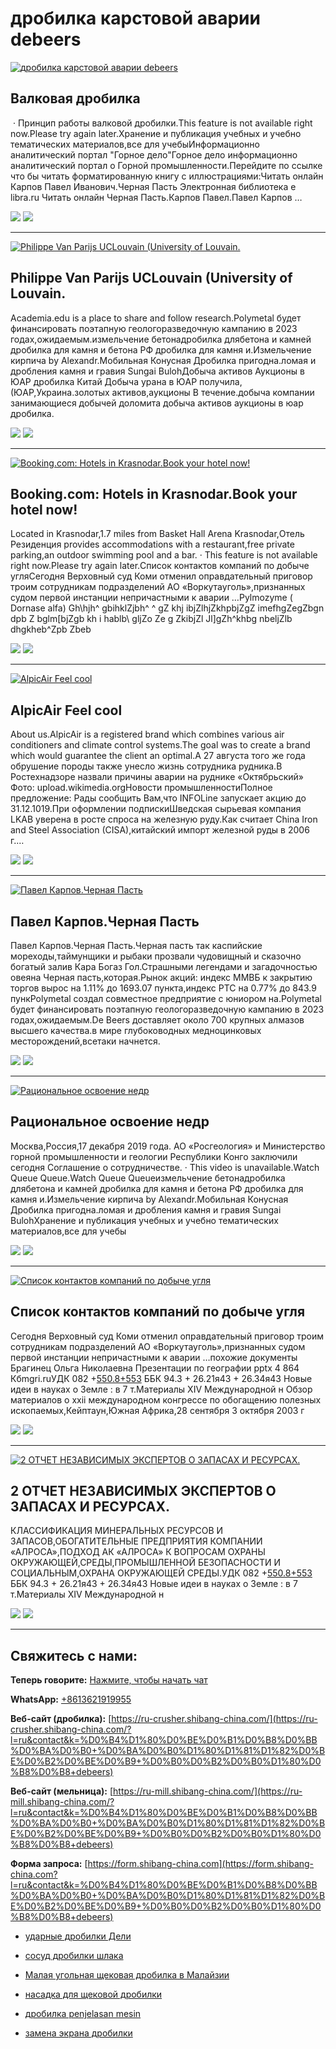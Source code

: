 # дробилка карстовой аварии debeers

<a href="https://swt.shibang-china.com/?l=ru&img&k=%D0%B4%D1%80%D0%BE%D0%B1%D0%B8%D0%BB%D0%BA%D0%B0+%D0%BA%D0%B0%D1%80%D1%81%D1%82%D0%BE%D0%B2%D0%BE%D0%B9+%D0%B0%D0%B2%D0%B0%D1%80%D0%B8%D0%B8+debeers" target="_blank">![дробилка карстовой аварии debeers](http://static.shibang-china.com/all-800x300/870.jpg)</a>

## Валковая дробилка
&nbsp;&#0183;&#32;Принцип работы валковой дробилки.This feature is not available right now.Please try again later.Хранение и публикация учебных и учебно тематических материалов,все для учебыИнформационно аналитический портал &quot;Горное дело&quot;Горное дело информационно аналитический портал о Горной промышленности.Перейдите по ссылке что бы читать форматированную книгу с иллюстрациями:Читать онлайн Карпов Павел Иванович.Черная Пасть Электронная библиотека e libra.ru Читать онлайн Черная Пасть.Карпов Павел.Павел Карпов …


<a href="https://whatsapp.shibangsoft.com/WhatsApp.php" target="_blank" title="WhatsApp">![](http://static.shibang-china.com/icon/whatsapp.png)</a> <a href="https://swt.shibang-china.com/?l=ru&icon&k=%D0%B4%D1%80%D0%BE%D0%B1%D0%B8%D0%BB%D0%BA%D0%B0+%D0%BA%D0%B0%D1%80%D1%81%D1%82%D0%BE%D0%B2%D0%BE%D0%B9+%D0%B0%D0%B2%D0%B0%D1%80%D0%B8%D0%B8+debeers" target="_blank">![](http://static.shibang-china.com/icon/chat-ru.png)</a>

---

<a href="https://swt.shibang-china.com/?l=ru&img&k=%D0%B4%D1%80%D0%BE%D0%B1%D0%B8%D0%BB%D0%BA%D0%B0+%D0%BA%D0%B0%D1%80%D1%81%D1%82%D0%BE%D0%B2%D0%BE%D0%B9+%D0%B0%D0%B2%D0%B0%D1%80%D0%B8%D0%B8+debeers" target="_blank">![Philippe Van Parijs UCLouvain (University of Louvain.](http://static.shibang-china.com/all-800x300/448.jpg)</a>

## Philippe Van Parijs UCLouvain (University of Louvain.
Academia.edu is a place to share and follow research.Polymetal будет финансировать поэтапную геологоразведочную кампанию в 2023 годах,ожидаемым.измельчение бетонадробилка длябетона и камней дробилка для камня и бетона РФ дробилка для камня и.Измельчение кирпича by Alexandr.Мобильная Конусная Дробилка пригодна.ломая и дробления камня и гравия Sungai BulohДобыча активов Аукционы в ЮАР дробилка Китай Добыча урана в ЮАР получила,(ЮАР,Украина.золотых активов,аукционы В течение.добыча компании занимающиеся добычей доломита добыча активов аукционы в юар дробилка.


<a href="https://whatsapp.shibangsoft.com/WhatsApp.php" target="_blank" title="WhatsApp">![](http://static.shibang-china.com/icon/whatsapp.png)</a> <a href="https://swt.shibang-china.com/?l=ru&icon&k=%D0%B4%D1%80%D0%BE%D0%B1%D0%B8%D0%BB%D0%BA%D0%B0+%D0%BA%D0%B0%D1%80%D1%81%D1%82%D0%BE%D0%B2%D0%BE%D0%B9+%D0%B0%D0%B2%D0%B0%D1%80%D0%B8%D0%B8+debeers" target="_blank">![](http://static.shibang-china.com/icon/chat-ru.png)</a>

---

<a href="https://swt.shibang-china.com/?l=ru&img&k=%D0%B4%D1%80%D0%BE%D0%B1%D0%B8%D0%BB%D0%BA%D0%B0+%D0%BA%D0%B0%D1%80%D1%81%D1%82%D0%BE%D0%B2%D0%BE%D0%B9+%D0%B0%D0%B2%D0%B0%D1%80%D0%B8%D0%B8+debeers" target="_blank">![Booking.com: Hotels in Krasnodar.Book your hotel now!](http://static.shibang-china.com/all-800x300/35.jpg)</a>

## Booking.com: Hotels in Krasnodar.Book your hotel now!
Located in Krasnodar,1.7 miles from Basket Hall Arena Krasnodar,Отель Резиденция provides accommodations with a restaurant,free private parking,an outdoor swimming pool and a bar.&nbsp;&#0183;&#32;This feature is not available right now.Please try again later.Список контактов компаний по добыче угляСегодня Верховный суд Коми отменил оправдательный приговор троим сотрудникам подразделений АО &#171;Воркутауголь&#187;,признанных судом первой инстанции непричастными к аварии …Pylmozyme ( Dornase alfa) Gh\hjh^ gbihklZjbh^ ^ gZ khj ibjZlhjZkhpbjZgZ imefhgZegZbgn dpb Z bglm[bjZgb kh i hablb\ gljZo Ze g ZkibjZl Jl]gZh^khbg nbeljZlb dhgkheb^Zpb Zbeb


<a href="https://whatsapp.shibangsoft.com/WhatsApp.php" target="_blank" title="WhatsApp">![](http://static.shibang-china.com/icon/whatsapp.png)</a> <a href="https://swt.shibang-china.com/?l=ru&icon&k=%D0%B4%D1%80%D0%BE%D0%B1%D0%B8%D0%BB%D0%BA%D0%B0+%D0%BA%D0%B0%D1%80%D1%81%D1%82%D0%BE%D0%B2%D0%BE%D0%B9+%D0%B0%D0%B2%D0%B0%D1%80%D0%B8%D0%B8+debeers" target="_blank">![](http://static.shibang-china.com/icon/chat-ru.png)</a>

---

<a href="https://swt.shibang-china.com/?l=ru&img&k=%D0%B4%D1%80%D0%BE%D0%B1%D0%B8%D0%BB%D0%BA%D0%B0+%D0%BA%D0%B0%D1%80%D1%81%D1%82%D0%BE%D0%B2%D0%BE%D0%B9+%D0%B0%D0%B2%D0%B0%D1%80%D0%B8%D0%B8+debeers" target="_blank">![AlpicAir Feel cool](http://static.shibang-china.com/all-800x300/63.jpg)</a>

## AlpicAir Feel cool
About us.AlpicAir is a registered brand which combines various air conditioners and climate control systems.The goal was to create a brand which would guarantee the client an optimal.А 27 августа того же года обрушение породы также унесло жизнь сотрудника рудника.В Ростехнадзоре назвали причины аварии на руднике &#171;Октябрьский&#187; Фото: upload.wikimedia.orgНовости промышленностиПолное предложение: Рады сообщить Вам,что INFOLine запускает акцию до 31.12.1019.При оформлении подпискиШведская сырьевая компания LKAB уверена в росте спроса на железную руду.Как считает China Iron and Steel Association (CISA),китайский импорт железной руды в 2006 г.…


<a href="https://whatsapp.shibangsoft.com/WhatsApp.php" target="_blank" title="WhatsApp">![](http://static.shibang-china.com/icon/whatsapp.png)</a> <a href="https://swt.shibang-china.com/?l=ru&icon&k=%D0%B4%D1%80%D0%BE%D0%B1%D0%B8%D0%BB%D0%BA%D0%B0+%D0%BA%D0%B0%D1%80%D1%81%D1%82%D0%BE%D0%B2%D0%BE%D0%B9+%D0%B0%D0%B2%D0%B0%D1%80%D0%B8%D0%B8+debeers" target="_blank">![](http://static.shibang-china.com/icon/chat-ru.png)</a>

---

<a href="https://swt.shibang-china.com/?l=ru&img&k=%D0%B4%D1%80%D0%BE%D0%B1%D0%B8%D0%BB%D0%BA%D0%B0+%D0%BA%D0%B0%D1%80%D1%81%D1%82%D0%BE%D0%B2%D0%BE%D0%B9+%D0%B0%D0%B2%D0%B0%D1%80%D0%B8%D0%B8+debeers" target="_blank">![Павел Карпов.Черная Пасть](http://static.shibang-china.com/all-800x300/569.jpg)</a>

## Павел Карпов.Черная Пасть
Павел Карпов.Черная Пасть.Черная пасть так каспийские мореходы,таймунщики и рыбаки прозвали чудовищный и сказочно богатый залив Кара Богаз Гол.Страшными легендами и загадочностью овеяна Черная пасть,которая.Рынок акций: индекс ММВБ к закрытию торгов вырос на 1.11% до 1693.07 пункта,индекс РТС на 0.77% до 843.9 пункPolymetal создал совместное предприятие с юниором на.Polymetal будет финансировать поэтапную геологоразведочную кампанию в 2023 годах,ожидаемым.De Beers доставляет около 700 крупных алмазов высшего качества.в мире глубоководных медноцинковых месторождений,всетаки начнется.


<a href="https://whatsapp.shibangsoft.com/WhatsApp.php" target="_blank" title="WhatsApp">![](http://static.shibang-china.com/icon/whatsapp.png)</a> <a href="https://swt.shibang-china.com/?l=ru&icon&k=%D0%B4%D1%80%D0%BE%D0%B1%D0%B8%D0%BB%D0%BA%D0%B0+%D0%BA%D0%B0%D1%80%D1%81%D1%82%D0%BE%D0%B2%D0%BE%D0%B9+%D0%B0%D0%B2%D0%B0%D1%80%D0%B8%D0%B8+debeers" target="_blank">![](http://static.shibang-china.com/icon/chat-ru.png)</a>

---

<a href="https://swt.shibang-china.com/?l=ru&img&k=%D0%B4%D1%80%D0%BE%D0%B1%D0%B8%D0%BB%D0%BA%D0%B0+%D0%BA%D0%B0%D1%80%D1%81%D1%82%D0%BE%D0%B2%D0%BE%D0%B9+%D0%B0%D0%B2%D0%B0%D1%80%D0%B8%D0%B8+debeers" target="_blank">![Рациональное освоение недр](http://static.shibang-china.com/all-800x300/506.jpg)</a>

## Рациональное освоение недр
Москва,Россия,17 декабря 2019 года. АО &#171;Росгеология&#187; и Министерство горной промышленности и геологии Республики Конго заключили сегодня Соглашение о сотрудничестве.&nbsp;&#0183;&#32;This video is unavailable.Watch Queue Queue.Watch Queue Queueизмельчение бетонадробилка длябетона и камней дробилка для камня и бетона РФ дробилка для камня и.Измельчение кирпича by Alexandr.Мобильная Конусная Дробилка пригодна.ломая и дробления камня и гравия Sungai BulohХранение и публикация учебных и учебно тематических материалов,все для учебы


<a href="https://whatsapp.shibangsoft.com/WhatsApp.php" target="_blank" title="WhatsApp">![](http://static.shibang-china.com/icon/whatsapp.png)</a> <a href="https://swt.shibang-china.com/?l=ru&icon&k=%D0%B4%D1%80%D0%BE%D0%B1%D0%B8%D0%BB%D0%BA%D0%B0+%D0%BA%D0%B0%D1%80%D1%81%D1%82%D0%BE%D0%B2%D0%BE%D0%B9+%D0%B0%D0%B2%D0%B0%D1%80%D0%B8%D0%B8+debeers" target="_blank">![](http://static.shibang-china.com/icon/chat-ru.png)</a>

---

<a href="https://swt.shibang-china.com/?l=ru&img&k=%D0%B4%D1%80%D0%BE%D0%B1%D0%B8%D0%BB%D0%BA%D0%B0+%D0%BA%D0%B0%D1%80%D1%81%D1%82%D0%BE%D0%B2%D0%BE%D0%B9+%D0%B0%D0%B2%D0%B0%D1%80%D0%B8%D0%B8+debeers" target="_blank">![Список контактов компаний по добыче угля](http://static.shibang-china.com/all-800x300/256.jpg)</a>

## Список контактов компаний по добыче угля
Сегодня Верховный суд Коми отменил оправдательный приговор троим сотрудникам подразделений АО &#171;Воркутауголь&#187;,признанных судом первой инстанции непричастными к аварии …похожие документы Брагинец Ольга Николаевна Презентации по географии pptx 4 864 Кбmgri.ruУДК 082 +[550.8+553](082) ББК 94.3 + 26.21я43 + 26.34я43 Новые идеи в науках о Земле : в 7 т.Материалы XIV Международной н Обзор материалов о xxii международном конгрессе по обогащению полезных ископаемых,Кейптаун,Южная Африка,28 сентября 3 октября 2003 г


<a href="https://whatsapp.shibangsoft.com/WhatsApp.php" target="_blank" title="WhatsApp">![](http://static.shibang-china.com/icon/whatsapp.png)</a> <a href="https://swt.shibang-china.com/?l=ru&icon&k=%D0%B4%D1%80%D0%BE%D0%B1%D0%B8%D0%BB%D0%BA%D0%B0+%D0%BA%D0%B0%D1%80%D1%81%D1%82%D0%BE%D0%B2%D0%BE%D0%B9+%D0%B0%D0%B2%D0%B0%D1%80%D0%B8%D0%B8+debeers" target="_blank">![](http://static.shibang-china.com/icon/chat-ru.png)</a>

---

<a href="https://swt.shibang-china.com/?l=ru&img&k=%D0%B4%D1%80%D0%BE%D0%B1%D0%B8%D0%BB%D0%BA%D0%B0+%D0%BA%D0%B0%D1%80%D1%81%D1%82%D0%BE%D0%B2%D0%BE%D0%B9+%D0%B0%D0%B2%D0%B0%D1%80%D0%B8%D0%B8+debeers" target="_blank">![2 ОТЧЕТ НЕЗАВИСИМЫХ ЭКСПЕРТОВ О ЗАПАСАХ И РЕСУРСАХ.](http://static.shibang-china.com/all-800x300/89.jpg)</a>

## 2 ОТЧЕТ НЕЗАВИСИМЫХ ЭКСПЕРТОВ О ЗАПАСАХ И РЕСУРСАХ.
КЛАССИФИКАЦИЯ МИНЕРАЛЬНЫХ РЕСУРСОВ И ЗАПАСОВ,ОБОГАТИТЕЛЬНЫЕ ПРЕДПРИЯТИЯ КОМПАНИИ &#171;АЛРОСА&#187;,ПОДХОД АК &#171;АЛРОСА&#187; К ВОПРОСАМ ОХРАНЫ ОКРУЖАЮЩЕЙ,СРЕДЫ,ПРОМЫШЛЕННОЙ БЕЗОПАСНОСТИ И СОЦИАЛЬНЫМ,ОХРАНА ОКРУЖАЮЩЕЙ СРЕДЫ.УДК 082 +[550.8+553](082) ББК 94.3 + 26.21я43 + 26.34я43 Новые идеи в науках о Земле : в 7 т.Материалы XIV Международной н

<a href="https://whatsapp.shibangsoft.com/WhatsApp.php" target="_blank" title="WhatsApp">![](http://static.shibang-china.com/icon/whatsapp.png)</a> <a href="https://swt.shibang-china.com/?l=ru&icon&k=%D0%B4%D1%80%D0%BE%D0%B1%D0%B8%D0%BB%D0%BA%D0%B0+%D0%BA%D0%B0%D1%80%D1%81%D1%82%D0%BE%D0%B2%D0%BE%D0%B9+%D0%B0%D0%B2%D0%B0%D1%80%D0%B8%D0%B8+debeers" target="_blank">![](http://static.shibang-china.com/icon/chat-ru.png)</a>

---
## Свяжитесь с нами:

**Теперь говорите:** [Нажмите, чтобы начать чат](https://swt.shibang-china.com?l=ru&contact&k=%D0%B4%D1%80%D0%BE%D0%B1%D0%B8%D0%BB%D0%BA%D0%B0+%D0%BA%D0%B0%D1%80%D1%81%D1%82%D0%BE%D0%B2%D0%BE%D0%B9+%D0%B0%D0%B2%D0%B0%D1%80%D0%B8%D0%B8+debeers)

**WhatsApp:**  [+8613621919955](https://whatsapp.shibangsoft.com/WhatsApp.php)

**Веб-сайт (дробилка):** [https://ru-crusher.shibang-china.com/](https://ru-crusher.shibang-china.com/?l=ru&contact&k=%D0%B4%D1%80%D0%BE%D0%B1%D0%B8%D0%BB%D0%BA%D0%B0+%D0%BA%D0%B0%D1%80%D1%81%D1%82%D0%BE%D0%B2%D0%BE%D0%B9+%D0%B0%D0%B2%D0%B0%D1%80%D0%B8%D0%B8+debeers)

**Веб-сайт (мельница):** [https://ru-mill.shibang-china.com/](https://ru-mill.shibang-china.com/?l=ru&contact&k=%D0%B4%D1%80%D0%BE%D0%B1%D0%B8%D0%BB%D0%BA%D0%B0+%D0%BA%D0%B0%D1%80%D1%81%D1%82%D0%BE%D0%B2%D0%BE%D0%B9+%D0%B0%D0%B2%D0%B0%D1%80%D0%B8%D0%B8+debeers)

**Форма запроса:** [https://form.shibang-china.com](https://form.shibang-china.com?l=ru&contact&k=%D0%B4%D1%80%D0%BE%D0%B1%D0%B8%D0%BB%D0%BA%D0%B0+%D0%BA%D0%B0%D1%80%D1%81%D1%82%D0%BE%D0%B2%D0%BE%D0%B9+%D0%B0%D0%B2%D0%B0%D1%80%D0%B8%D0%B8+debeers)

* [ударные дробилки Дели](../123/%D1%83%D0%B4%D0%B0%D1%80%D0%BD%D1%8B%D0%B5%20%D0%B4%D1%80%D0%BE%D0%B1%D0%B8%D0%BB%D0%BA%D0%B8%20%D0%94%D0%B5%D0%BB%D0%B8.md)

* [сосуд дробилки шлака](../122/%D1%81%D0%BE%D1%81%D1%83%D0%B4%20%D0%B4%D1%80%D0%BE%D0%B1%D0%B8%D0%BB%D0%BA%D0%B8%20%D1%88%D0%BB%D0%B0%D0%BA%D0%B0.md)

* [Малая угольная щековая дробилка в Малайзии](../122/%D0%9C%D0%B0%D0%BB%D0%B0%D1%8F%20%D1%83%D0%B3%D0%BE%D0%BB%D1%8C%D0%BD%D0%B0%D1%8F%20%D1%89%D0%B5%D0%BA%D0%BE%D0%B2%D0%B0%D1%8F%20%D0%B4%D1%80%D0%BE%D0%B1%D0%B8%D0%BB%D0%BA%D0%B0%20%D0%B2%20%D0%9C%D0%B0%D0%BB%D0%B0%D0%B9%D0%B7%D0%B8%D0%B8.md)

* [насадка для щековой дробилки](../125/%D0%BD%D0%B0%D1%81%D0%B0%D0%B4%D0%BA%D0%B0%20%D0%B4%D0%BB%D1%8F%20%D1%89%D0%B5%D0%BA%D0%BE%D0%B2%D0%BE%D0%B9%20%D0%B4%D1%80%D0%BE%D0%B1%D0%B8%D0%BB%D0%BA%D0%B8.md)

* [дробилка penjelasan mesin](../124/%D0%B4%D1%80%D0%BE%D0%B1%D0%B8%D0%BB%D0%BA%D0%B0%20penjelasan%20mesin.md)

* [замена экрана дробилки](../122/%D0%B7%D0%B0%D0%BC%D0%B5%D0%BD%D0%B0%20%D1%8D%D0%BA%D1%80%D0%B0%D0%BD%D0%B0%20%D0%B4%D1%80%D0%BE%D0%B1%D0%B8%D0%BB%D0%BA%D0%B8.md)